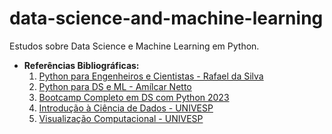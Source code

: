 # data-science-and-machine-learning
 Estudos sobre Data Science e Machine Learning em Python.
 * **Referências Bibliográficas:**
   1. [Python para Engenheiros e Cientistas - Rafael da Silva](https://www.udemy.com/course/python-para-engenheiros-e-cientistas/?kw=python+para+engenheiros&src=sac&couponCode=LETSLEARNNOWPP)
   2. [Python para DS e ML - Amílcar Netto](https://www.amazon.com.br/Python-Para-Data-Science-Descomplicado/dp/6555203374)
   3. [Bootcamp Completo em DS com Python 2023](https://www.udemy.com/course/curso-de-data-science-bootcamp-completo-em-data-science/?kw=bootcamp+completo+data+science+2023&src=sac&couponCode=LETSLEARNNOWPP)
   4. [Introdução à Ciência de Dados - UNIVESP](https://www.youtube.com/playlist?list=PLxI8Can9yAHfsMKsLoHT5rKwOEffPgyWe) 
   5. [Visualização Computacional - UNIVESP](https://www.youtube.com/watch?v=xh_AwDoljwg&list=PLJciBcoAj8nPm_Rc6YCsMRpxy3RrMdMoN)
